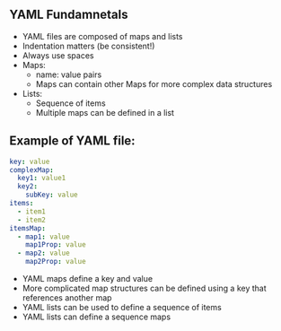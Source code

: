 ## YAML Fundamnetals

- YAML files are composed of maps and lists
- Indentation matters (be consistent!)
- Always use spaces
- Maps:
  - name: value pairs
  - Maps can contain other Maps for more complex data structures
- Lists:
  - Sequence of items
  - Multiple maps can be defined in a list

## Example of YAML file:
```yaml
key: value
complexMap:
  key1: value1
  key2:
    subKey: value
items:
  - item1
  - item2
itemsMap:
  - map1: value
    map1Prop: value
  - map2: value
    map2Prop: value
```
- YAML maps define a key and value
- More complicated map structures can be defined using a key that references another map
- YAML lists can be used to define a sequence of items
- YAML lists can define a sequence maps
